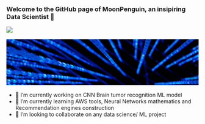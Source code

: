 ### Welcome to the GitHub page of MoonPenguin, an insipiring Data Scientist 👋

<!-- LinkedIn-->
<a href="https://www.linkedin.com/in/boris-nedyalkov-768834137/">
    <img src="https://img.shields.io/badge/linkedin-%230077B5.svg?style=for-the-badge&logo=linkedin" />
</a>

![My Image](/nail_image.jpg)

- 🔭 I’m currently working on CNN Brain tumor recognition ML model
- 🌱 I’m currently learning AWS tools, Neural Networks mathematics and Recommendation engines construction
- 👯 I’m looking to collaborate on any data science/ ML project

<!--
**Gandalfdore/Gandalfdore** is a ✨ _special_ ✨ repository because its `README.md` (this file) appears on your GitHub profile.

Here are some ideas to get you started:

- 🔭 I’m currently working on ...
- 🌱 I’m currently learning ...
- 👯 I’m looking to collaborate on ...
- 🤔 I’m looking for help with ...
- 💬 Ask me about ...
- 📫 How to reach me: ...
- 😄 Pronouns: ...
- ⚡ Fun fact: ...

https://github.com/Gandalfdore/Gandalfdore/blob/main/nail_image.jpg
-->

